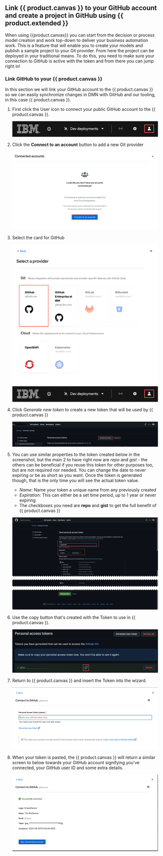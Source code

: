 ## Link {{ product.canvas }} to your GitHub account and create a project in GitHub using {{ product.extended }}

When using {{product.canvas}} you can start from the decision or process model creation and work top-down to deliver your business automation work. This is a feature that will enable you to create your models and publish a sample project to your Git provider. From here the project can be deployed in your traditional means .To do this, you need to make sure your connection to GitHub is active with the token and from there you can jump right in!

### Link GitHub to your {{ product.canvas }}

In this section we will link your GitHub account to the {{ product.canvas }} so we can easily synchronize changes in DMN with GitHub and our tooling, in this case {{ product.canvas }}.

1. First click the User icon to connect your public GitHub account to the {{ product.canvas }}.

    ![Github setup](../99_images/business_automation/dmn/github-token-setup.png)

1. Click the **Connect to an account** button to add a new Git provider

    ![Canvas connect a new account](../99_images/business_automation/dmn/connect-new-canvas-account.png)

2. Select the card for GitHub

    ![Select GitHub to connect your GitHub account](../99_images/business_automation/dmn/canvas-github-card.png)
    ![Token](../99_images/business_automation/dmn/github-token-setup.png)

3. Click _Generate new token_ to create a new token that will be used by {{ product.canvas }}

    ![Token Generate](../99_images/business_automation/dmn/generate-token.png)

4. You can use similar properties to the token created below in the screenshot, but the main 2 to have right now are _repo_ and _gist_ - the others can be beneficial if you reuse this token for other purposes too, but are not required nor needed. You can change the date to never expiring or be as short as you want. Once the token is generated though, that is the only time you will see the actual token value.

    - _Name_: Name your token a unique name from any previously created
    - _Expiration_: This can either be a set time period, up to 1 year or never expiring
    - The checkboxes you need are **repo** and **gist** to get the full benefit of {{ product.canvas }}

    ![Token Properties](../99_images/business_automation/dmn/token-properties.png)

5. Use the copy button that's created with the Token to use in {{ product.canvas }}.

    ![Copy token](../99_images/business_automation/dmn/token-created.png)

6. Return to {{ product.canvas }} and insert the Token into the wizard.

    ![Insert token](../99_images/business_automation/dmn/insert-token.png)

7. When your token is pasted, the {{ product.canvas }} will return a similar screen to below towards your GitHub account signifying you've connected, your GitHub user ID and some extra details.

    ![Successfully linked Git](../99_images/business_automation/dmn/successful-git.png)
